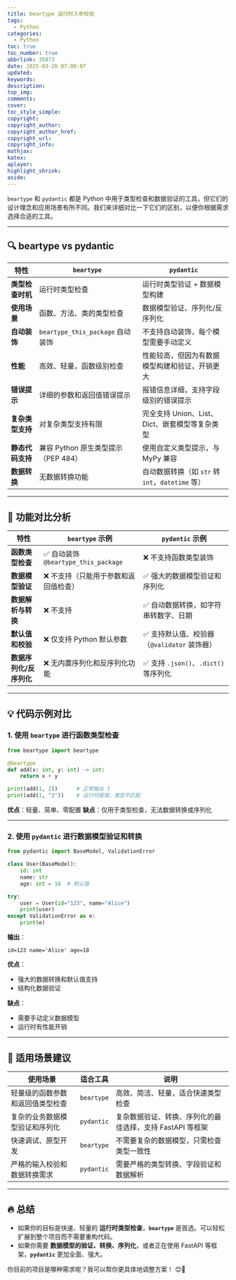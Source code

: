 ```yaml
---
title: beartype 运行时入参校验
tags:
  - Python
categories:
  - Python
toc: true
toc_number: true
abbrlink: 35873
date: 2025-03-26 07:08:07
updated:
keywords:
description:
top_img:
comments:
cover:
toc_style_simple:
copyright:
copyright_author:
copyright_author_href:
copyright_url:
copyright_info:
mathjax:
katex:
aplayer:
highlight_shrink:
aside:
---
```


`beartype` 和 `pydantic` 都是 Python 中用于类型检查和数据验证的工具，但它们的设计理念和应用场景有所不同。我们来详细对比一下它们的区别，以便你根据需求选择合适的工具。

------

## 🔍 **beartype vs pydantic**

| 特性             | `beartype`                          | `pydantic`                                       |
| ---------------- | ----------------------------------- | ------------------------------------------------ |
| **类型检查时机** | 运行时类型检查                      | 运行时类型验证 + 数据模型构建                    |
| **使用场景**     | 函数、方法、类的类型检查            | 数据模型验证、序列化/反序列化                    |
| **自动装饰**     | `beartype_this_package` 自动装饰    | 不支持自动装饰，每个模型需要手动定义             |
| **性能**         | 高效、轻量，函数级别检查            | 性能较高，但因为有数据模型构建和验证，开销更大   |
| **错误提示**     | 详细的参数和返回值错误提示          | 报错信息详细，支持字段级别的错误提示             |
| **复杂类型支持** | 对复杂类型支持有限                  | 完全支持 Union、List、Dict、嵌套模型等复杂类型   |
| **静态代码支持** | 兼容 Python 原生类型提示（PEP 484） | 使用自定义类型提示，与 MyPy 兼容                 |
| **数据转换**     | 无数据转换功能                      | 自动数据转换（如 `str` 转 `int`，`datetime` 等） |

------

## 🎯 **功能对比分析**

| 特性                    | `beartype` 示例                      | `pydantic` 示例                             |
| ----------------------- | ------------------------------------ | ------------------------------------------- |
| **函数类型检查**        | ✅ 自动装饰 `@beartype_this_package`  | ❌ 不支持函数类型装饰                        |
| **数据模型验证**        | ❌ 不支持（只能用于参数和返回值检查） | ✅ 强大的数据模型验证和序列化                |
| **数据解析与转换**      | ❌ 不支持                             | ✅ 自动数据转换，如字符串转数字、日期        |
| **默认值和校验**        | ❌ 仅支持 Python 默认参数             | ✅ 支持默认值、校验器（`@validator` 装饰器） |
| **数据序列化/反序列化** | ❌ 无内置序列化和反序列化功能         | ✅ 支持 `.json()`、`.dict()` 等序列化        |

------

## 💡 **代码示例对比**

### 1. 使用 `beartype` 进行函数类型检查

```python
from beartype import beartype

@beartype
def add(x: int, y: int) -> int:
    return x + y

print(add(1, 2))      # 正常输出 3
print(add(1, "2"))    # 运行时报错，类型不匹配
```

**优点**：轻量、简单、零配置
 **缺点**：仅用于类型检查，无法数据转换或序列化

------

### 2. 使用 `pydantic` 进行数据模型验证和转换

```python
from pydantic import BaseModel, ValidationError

class User(BaseModel):
    id: int
    name: str
    age: int = 18  # 默认值

try:
    user = User(id="123", name="Alice")
    print(user)
except ValidationError as e:
    print(e)
```

**输出**：

```
id=123 name='Alice' age=18
```

**优点**：

- 强大的数据转换和默认值支持
- 结构化数据验证

**缺点**：

- 需要手动定义数据模型
- 运行时有性能开销

------

## 🔧 **适用场景建议**

| 使用场景                         | 适合工具   | 说明                                                      |
| -------------------------------- | ---------- | --------------------------------------------------------- |
| 轻量级的函数参数和返回值类型检查 | `beartype` | 高效、简洁、轻量，适合快速类型检查                        |
| 复杂的业务数据模型验证和序列化   | `pydantic` | 复杂数据验证、转换、序列化的最佳选择，支持 FastAPI 等框架 |
| 快速调试、原型开发               | `beartype` | 不需要复杂的数据模型，只需检查类型一致性                  |
| 严格的输入校验和数据转换需求     | `pydantic` | 需要严格的类型转换、字段验证和数据解析                    |

------

## 🔥 **总结**

- 如果你的目标是快速、轻量的 **运行时类型检查**，**`beartype`** 是首选。可以轻松扩展到整个项目而不需要重构代码。
- 如果你需要 **数据模型的验证、转换、序列化**，或者正在使用 FastAPI 等框架，**`pydantic`** 更加全面、强大。

你目前的项目是哪种需求呢？我可以帮你更具体地调整方案！ 😊🚀